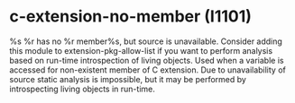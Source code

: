 # c-extension-no-member (I1101)

%s %r has no %r member%s, but source is unavailable. Consider adding
this module to extension-pkg-allow-list if you want to perform analysis
based on run-time introspection of living objects. Used when a variable
is accessed for non-existent member of C extension. Due to
unavailability of source static analysis is impossible, but it may be
performed by introspecting living objects in run-time.
